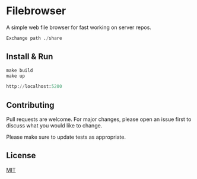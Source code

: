 # Filebrowser
A simple web file browser for fast working on server repos.

```python
Exchange path ./share
```

## Install & Run

```python
make build
make up

http://localhost:5200
```
## Contributing
Pull requests are welcome. For major changes, please open an issue first to discuss what you would like to change.

Please make sure to update tests as appropriate.

## License
[MIT](https://choosealicense.com/licenses/mit/)